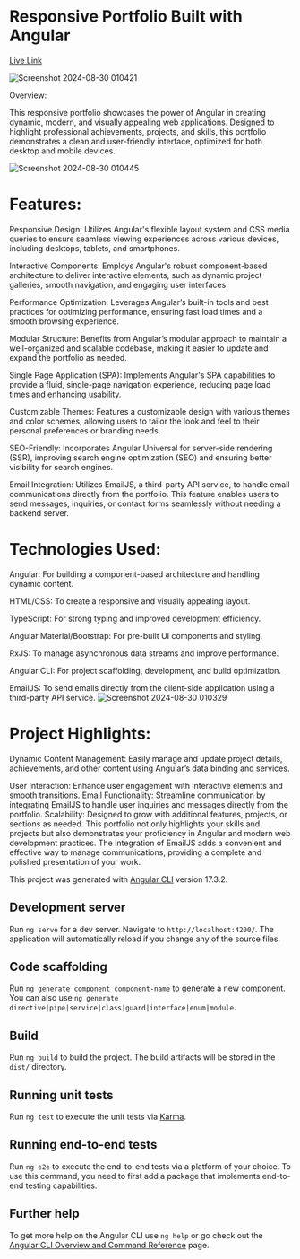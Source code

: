 # Responsive Portfolio Built with Angular
[Live Link](https://dilip-kumar-portfolio.web.app/)


![Screenshot 2024-08-30 010421](https://github.com/user-attachments/assets/a524ece3-dc36-4179-bbe8-82012a897c99)


Overview:

This responsive portfolio showcases the power of Angular in creating dynamic, modern, and visually appealing web applications. Designed to highlight professional achievements, projects, and skills, this portfolio demonstrates a clean and user-friendly interface, optimized for both desktop and mobile devices.


![Screenshot 2024-08-30 010445](https://github.com/user-attachments/assets/f7acc010-d272-4224-9f4a-1975da9f02fa)

# Features:

Responsive Design: Utilizes Angular's flexible layout system and CSS media queries to ensure seamless viewing experiences across various devices, including desktops, tablets, and smartphones.

Interactive Components: Employs Angular's robust component-based architecture to deliver interactive elements, such as dynamic project galleries, smooth navigation, and engaging user interfaces.

Performance Optimization: Leverages Angular’s built-in tools and best practices for optimizing performance, ensuring fast load times and a smooth browsing experience.

Modular Structure: Benefits from Angular’s modular approach to maintain a well-organized and scalable codebase, making it easier to update and expand the portfolio as needed.

Single Page Application (SPA): Implements Angular's SPA capabilities to provide a fluid, single-page navigation experience, reducing page load times and enhancing usability.

Customizable Themes: Features a customizable design with various themes and color schemes, allowing users to tailor the look and feel to their personal preferences or branding needs.

SEO-Friendly: Incorporates Angular Universal for server-side rendering (SSR), improving search engine optimization (SEO) and ensuring better visibility for search engines.

Email Integration: Utilizes EmailJS, a third-party API service, to handle email communications directly from the portfolio. This feature enables users to send messages, inquiries, or contact forms seamlessly without needing a backend server.

# Technologies Used:

Angular: For building a component-based architecture and handling dynamic content.

HTML/CSS: To create a responsive and visually appealing layout.

TypeScript: For strong typing and improved development efficiency.

Angular Material/Bootstrap: For pre-built UI components and styling.

RxJS: To manage asynchronous data streams and improve performance.

Angular CLI: For project scaffolding, development, and build optimization.

EmailJS: To send emails directly from the client-side application using a third-party API service.
![Screenshot 2024-08-30 010329](https://github.com/user-attachments/assets/ff7bb45b-168c-4924-9e3d-76c2e02dccba)

# Project Highlights:
Dynamic Content Management: Easily manage and update project details, achievements, and other content using Angular’s data binding and services.

User Interaction: Enhance user engagement with interactive elements and smooth transitions.
Email Functionality: Streamline communication by integrating EmailJS to handle user inquiries and messages directly from the portfolio.
Scalability: Designed to grow with additional features, projects, or sections as needed.
This portfolio not only highlights your skills and projects but also demonstrates your proficiency in Angular and modern web development practices. The integration of EmailJS adds a convenient and effective way to manage communications, providing a complete and polished presentation of your work.

This project was generated with [Angular CLI](https://github.com/angular/angular-cli) version 17.3.2.

## Development server

Run `ng serve` for a dev server. Navigate to `http://localhost:4200/`. The application will automatically reload if you change any of the source files.

## Code scaffolding

Run `ng generate component component-name` to generate a new component. You can also use `ng generate directive|pipe|service|class|guard|interface|enum|module`.

## Build

Run `ng build` to build the project. The build artifacts will be stored in the `dist/` directory.

## Running unit tests

Run `ng test` to execute the unit tests via [Karma](https://karma-runner.github.io).

## Running end-to-end tests

Run `ng e2e` to execute the end-to-end tests via a platform of your choice. To use this command, you need to first add a package that implements end-to-end testing capabilities.

## Further help

To get more help on the Angular CLI use `ng help` or go check out the [Angular CLI Overview and Command Reference](https://angular.io/cli) page.
